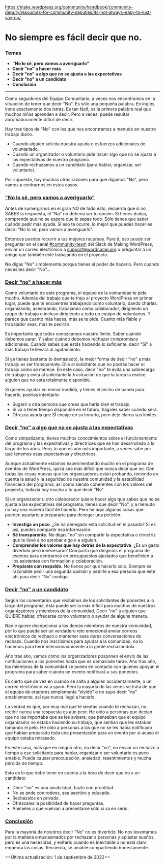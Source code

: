 https://make.wordpress.org/community/handbook/community-deputy/resources-for-community-deputies/its-not-always-easy-to-just-say-no/

# No siempre es fácil decir que no.

### Temas
- **"No lo sé, pero vamos a averiguarlo"**
- **Decir "no" a hacer más**
- **Decir "no" a algo que no se ajusta a las expectativas**
- **Decir "no" a un candidato**
- **Conclusión**

---

Como seguidores del Equipo Comunitario, a veces nos encontramos en la situación de tener que decir "No". Es sólo una pequeña palabra. En inglés, tiene exactamente dos letras. Es tan fácil, es la primera palabra real que muchos niños aprenden a decir. Pero a veces, puede resultar abrumadoramente difícil de decir.

Hay tres tipos de "No" con los que nos encontramos a menudo en nuestro trabajo diario.

- Cuando alguien solicita nuestra ayuda o esfuerzos adicionales de voluntariado.
- Cuando un organizador o voluntario pide hacer algo que no se ajusta a las expectativas de nuestro programa.
- Cuando rechazamos a un candidato (para hablar, organizar, ser voluntario).

Por supuesto, hay muchas otras razones para que digamos "No", pero vamos a centrarnos en estos casos.

### ["No lo sé, pero vamos a averiguarlo"](https://make.wordpress.org/community/handbook/community-deputy/resources-for-community-deputies/its-not-always-easy-to-just-say-no/#i-dont-know-but-lets-find-out)

Antes de sumergirnos en el gran NO de todo esto, recuerda que si no SABES la respuesta, el "No" no debería ser tu opción. Si tienes dudas, comprende que no se espera que lo sepas todo. Sólo tienes que saber cuándo pedir más ayuda. Si eso te ocurre, lo mejor que puedes hacer es decir: "No lo sé, pero vamos a averiguarlo".

Entonces puedes recurrir a tus mejores recursos. Para ti, eso puede ser preguntar en el canal [#community-team](https://make.wordpress.org/community/tag/community-team/) del Slack de Making WordPress, enviar un correo electrónico a [support@wordcamp.org](mailto:support@wordcamp.org) o preguntar a un amigo que también esté trabajando en el proyecto.

No digas "No" simplemente porque tienes el poder de hacerlo. Pero cuando necesites decir "No"...

### [Decir "no" a hacer más](https://make.wordpress.org/community/handbook/community-deputy/resources-for-community-deputies/its-not-always-easy-to-just-say-no/#saying-no-to-doing-more)

Como voluntario de este programa, el equipo de la comunidad te pide mucho. Además del trabajo que te trajo al proyecto WordPress en primer lugar, puede que te encuentres trabajando como voluntario, dando charlas, organizando, asesorando, trabajando como colaborador, dirigiendo un grupo de trabajo o incluso dirigiendo a todo un equipo de voluntarios. Y parece que cuanto más haces, más se te pide. Cuanto más fiable y trabajador seas, más te pedirán.

Es importante que todos conozcamos nuestro límite. Saber cuándo debemos parar. Y saber cuándo debemos rechazar compromisos adicionales. Cuando sabes que estás haciendo lo suficiente, decir "Sí" a más trabajo te llevará al agotamiento.

Si ya tienes bastante (o demasiado), la mejor forma de decir "no" a más trabajo es ser transparente. Dile al solicitante que no podrás hacer el trabajo como se merece. En este caso, decir "no" te evita una sobrecarga de trabajo y evita al solicitante la frustración de que la tarea la realice alguien que no está totalmente disponible.

Si quieres ayudar en menor medida, y tienes el ancho de banda para hacerlo, podrías intentarlo:

- Sugerir a otra persona que crees que haría bien el trabajo.
- Si va a tener tiempo disponible en el futuro, hágales saber cuándo será.
- Ofrezca ayuda que SÍ encaje en su horario, pero deje claros sus límites.

### [Decir "no" a algo que no se ajusta a las expectativas](https://make.wordpress.org/community/handbook/community-deputy/resources-for-community-deputies/its-not-always-easy-to-just-say-no/#saying-no-to-something-that-doesnt-fit-within-expectations)

Como simpatizante, tienes muchos conocimientos sobre el funcionamiento del programa y las expectativas y directrices que se han desarrollado a lo largo de los años. Pero, lo que es aún más importante, a veces sabe por qué tenemos esas expectativas y directrices.

Aunque actualmente estamos experimentando mucho en el programa de eventos de WordPress, quizá sea más difícil que nunca decir que no. Con todas las cosas nuevas que los organizadores están probando, teniendo en cuenta la salud y la seguridad de nuestra comunidad y la estabilidad financiera del programa, así como siendo coherentes con los valores del proyecto, todavía hay mucho a lo que decir "No".

Si un organizador u otro colaborador quiere hacer algo que sabes que no se ajusta a las expectativas del programa, tienes que decir "No", y a menudo no hay una manera fácil de hacerlo. Pero he aquí algunas cosas que pueden ayudarte a prepararte para denegar una petición.

- **Investiga un poco**. ¿Se ha denegado esta solicitud en el pasado? Si es así, puedes compartir esa información.
- **Sé transparente.** No digas "no" sin compartir la expectativa o directriz que te llevó a no aprobar algo o a alguien.
- **Comprender los valores que hay detrás de la expectativa**. ¿Es un gasto divertido pero innecesario? Comparta que dirigimos el programa de eventos para centrarnos en presupuestos ajustados que beneficien a los asistentes con formación y colaboración.
- **Prepárate con respaldo.** No tienes por qué hacerlo solo. Siempre es razonable pedir una segunda opinión y pedirle a esa persona que esté ahí para decir "No" contigo.

### [Decir "no" a un candidato](https://make.wordpress.org/community/handbook/community-deputy/resources-for-community-deputies/its-not-always-easy-to-just-say-no/#saying-no-to-an-applicant)

Según los comentarios que recibimos de los solicitantes de ponentes a lo largo del programa, ésta puede ser la más difícil para muchos de nuestros organizadores y miembros de la comunidad. Decir "no" a alguien que QUIERE hablar, ofrecerse como voluntario o ayudar de alguna manera.

Nadie quiere decepcionar a los demás miembros de nuestra comunidad, por lo que puede ser un verdadero reto emocional enviar correos electrónicos de rechazo o mantener esas duras conversaciones de rechazo. Cuando nos inscribimos para ayudar a la comunidad, no lo hacemos para herir intencionadamente a la gente rechazándola.

Año tras año, vemos cómo los organizadores posponen el envío de las notificaciones a los ponentes hasta que es demasiado tarde. Año tras año, los miembros de la comunidad se ponen en contacto con quienes apoyan el programa para saber cuándo un evento notificará a sus ponentes.

Es cierto que de vez en cuando se salta a alguien accidentalmente, o un correo electrónico va a spam. Pero la mayoría de las veces se trata de que el equipo de oradores simplemente "olvidó" o no supo decir "no" amablemente, así que nunca llegó a hacerlo.

La verdad es que, por muy mal que te sientas cuando te rechazan, no recibir nunca una respuesta es aún peor. He oído a personas que decían que no les importaba que se les avisara, que pensaban que el equipo organizador no estaba haciendo su trabajo, que sentían que les estaban tomando el pelo. He oído a personas a las que no se les había notificado que habían preparado toda una presentación para un evento por si acaso el equipo estaba retrasado.

En este caso, más que en ningún otro, no decir "no", no enviar un rechazo a tiempo a ese solicitante para hablar, organizar o ser voluntario es poco amable. Puede causar preocupación, ansiedad, resentimientos y mucha pérdida de tiempo.

Esto es lo que debe tener en cuenta a la hora de decir que no a un candidato:

- Decir "no" es una amabilidad, hazlo con prontitud.
- No se ande con rodeos, sea asertivo y educado.
- Recházalos en privado.
- Ofrézcales la posibilidad de hacer preguntas.
- Anímeles a que vuelvan a presentarse sólo si va en serio.

### [Conclusión](https://make.wordpress.org/community/handbook/community-deputy/resources-for-community-deputies/its-not-always-easy-to-just-say-no/#wrapping-up)

Para la mayoría de nosotros decir "No" no es divertido. No nos levantamos por la mañana entusiasmados por rechazar a personas y aplastar sueños, pero es una necesidad, y evitarlo cuando es inevitable o no está claro empeora las cosas. Recuerda, sé amable compartiendo honestamente.

==Última actualización: 1 de septiembre de 2023==